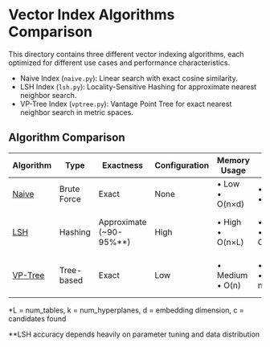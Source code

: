 # Vector Index Algorithms Comparison

This directory contains three different vector indexing algorithms, each optimized for different use cases and performance characteristics.
- Naive Index (`naive.py`): Linear search with exact cosine similarity.
- LSH Index (`lsh.py`): Locality-Sensitive Hashing for approximate nearest neighbor search.
- VP-Tree Index (`vptree.py`): Vantage Point Tree for exact nearest neighbor search in metric spaces.

## Algorithm Comparison

| Algorithm | Type | Exactness | Configuration | Memory Usage | Indexing Speed | Search Speed | Update Cost | Dataset Size |
|-----------|------|-----------|---------------|--------------|----------------|--------------|-------------|--------------|
| [Naive](naive.py)     | Brute Force | Exact | None | • Low<br>• O(n×d) | • Fast<br>• O(1) | • Slow<br>• O(n×d) | • Fast<br>• O(1) | < 10K |
| [LSH](lsh.py)       | Hashing | Approximate (~90-95%**) | High | • High<br>• O(n×L) | • Slow<br>• O(n×L×k×d) | • Fast<br>• O(L×k×d + c) | • Medium<br>• O(L×k×d) | > 10K |
| [VP-Tree](vptree.py)   | Tree-based | Exact | Low | • Medium<br>• O(n) | • Medium<br>• O(n log n×d) | • Medium<br>• O(log n×d) | • Slow<br>• O(n log n×d) | 1K-100K |

*L = num_tables, k = num_hyperplanes, d = embedding dimension, c = candidates found

**LSH accuracy depends heavily on parameter tuning and data distribution
